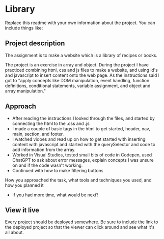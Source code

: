 # Library

Replace this readme with your own information about the project. You can include things like:

## Project description
The assignment is to make a website which is a library of recipes or books.

The project is an exercise in array and object. During the project I have practiced combining html, css and js files to make a website, and using id's and javascript to insert content onto the web page. As the instructions said I got to "apply concepts like DOM manipulation, event handling, function definitions, conditional statements, variable assignment, and object and array manipulation."

## Approach
- After reading the instructions I looked through the files, and started by connecting the html to the .css and .js
- I made a couple of basic tags in the html to get started, header, nav, main, section, and footer.
- I watched vidoes and read up on how to get started with inserting content with javascript and started with the querySelector and code to add information from the array.
- Worked in Visual Studios, tested small bits of code in Codepen, used ChatGPT to ask about error messages, explain concepts I was unsure on and if the code wasn't working.
- Continued with how to make filtering buttons

How you approached the task, what tools and techniques you used, and how you planned it
- If you had more time, what would be next?

## View it live
Every project should be deployed somewhere. Be sure to include the link to the deployed project so that the viewer can click around and see what it's all about.
